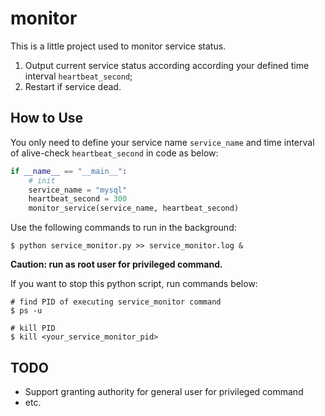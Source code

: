 # monitor

This is a little project used to monitor service status.

1. Output current service status according according your defined time interval `heartbeat_second`;
2. Restart if service dead.

## How to Use

You only need to define your service name `service_name` and time interval of alive-check  `heartbeat_second` in code as below:

```python
if __name__ == "__main__":
    # init
    service_name = "mysql"
    heartbeat_second = 300
    monitor_service(service_name, heartbeat_second)
```

Use the following commands to run in the background:

```shell
$ python service_monitor.py >> service_monitor.log &
```

**Caution: run as root user for privileged command.**

If you want to stop this python script, run commands below:

```shell
# find PID of executing service_monitor command
$ ps -u

# kill PID
$ kill <your_service_monitor_pid>
```

## TODO

- Support granting authority for general user for privileged command
- etc.

